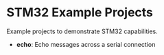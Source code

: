 # STM32 Example Projects

Example projects to demonstrate STM32 capabilities.

- **echo**: Echo messages across a serial connection
